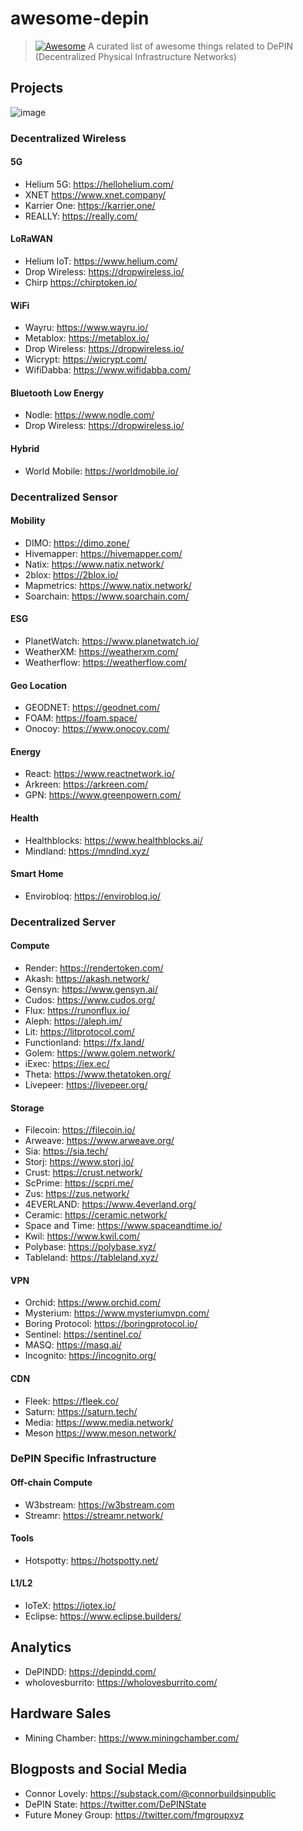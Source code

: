 # awesome-depin
> [![Awesome](https://awesome.re/badge.svg)](https://awesome.re) A curated list of awesome things related to DePIN (Decentralized Physical Infrastructure Networks)

## Projects
![image](https://github.com/andrew-iotx/awesome-depin/assets/106767747/6155829b-ea31-4991-b72e-63b2e7296b57)

### Decentralized Wireless
#### 5G 
- Helium 5G: https://hellohelium.com/
- XNET https://www.xnet.company/
- Karrier One: https://karrier.one/
- REALLY: https://really.com/

#### LoRaWAN
- Helium IoT: https://www.helium.com/
- Drop Wireless: https://dropwireless.io/
- Chirp https://chirptoken.io/

#### WiFi
- Wayru: https://www.wayru.io/
- Metablox: https://metablox.io/
- Drop Wireless: https://dropwireless.io/
- Wicrypt: https://wicrypt.com/
- WifiDabba: https://www.wifidabba.com/

#### Bluetooth Low Energy 
- Nodle: https://www.nodle.com/
- Drop Wireless: https://dropwireless.io/

#### Hybrid 
- World Mobile: https://worldmobile.io/

### Decentralized Sensor 
#### Mobility
- DIMO: https://dimo.zone/
- Hivemapper: https://hivemapper.com/
- Natix: https://www.natix.network/
- 2blox: https://2blox.io/
- Mapmetrics: https://www.natix.network/
- Soarchain: https://www.soarchain.com/

#### ESG
- PlanetWatch: https://www.planetwatch.io/
- WeatherXM: https://weatherxm.com/
- Weatherflow: https://weatherflow.com/

#### Geo Location
- GEODNET: https://geodnet.com/
- FOAM: https://foam.space/
- Onocoy: https://www.onocoy.com/

#### Energy
- React: https://www.reactnetwork.io/
- Arkreen: https://arkreen.com/
- GPN: https://www.greenpowern.com/

#### Health
- Healthblocks: https://www.healthblocks.ai/
- Mindland: https://mndlnd.xyz/

#### Smart Home
- Envirobloq: https://envirobloq.io/

### Decentralized Server
#### Compute
- Render: https://rendertoken.com/
- Akash: https://akash.network/
- Gensyn: https://www.gensyn.ai/
- Cudos: https://www.cudos.org/
- Flux: https://runonflux.io/
- Aleph: https://aleph.im/
- Lit: https://litprotocol.com/
- Functionland: https://fx.land/
- Golem: https://www.golem.network/
- iExec: https://iex.ec/
- Theta: https://www.thetatoken.org/
- Livepeer: https://livepeer.org/

#### Storage
- Filecoin: https://filecoin.io/
- Arweave: https://www.arweave.org/
- Sia: https://sia.tech/
- Storj: https://www.storj.io/
- Crust: https://crust.network/
- ScPrime: https://scpri.me/
- Zus: https://zus.network/
- 4EVERLAND: https://www.4everland.org/
- Ceramic: https://ceramic.network/
- Space and Time: https://www.spaceandtime.io/
- Kwil: https://www.kwil.com/
- Polybase: https://polybase.xyz/
- Tableland: https://tableland.xyz/

#### VPN
- Orchid: https://www.orchid.com/
- Mysterium: https://www.mysteriumvpn.com/
- Boring Protocol: https://boringprotocol.io/
- Sentinel: https://sentinel.co/
- MASQ: https://masq.ai/
- Incognito: https://incognito.org/

#### CDN 
- Fleek: https://fleek.co/
- Saturn: https://saturn.tech/
- Media: https://www.media.network/
- Meson https://www.meson.network/

### DePIN Specific Infrastructure 
#### Off-chain Compute
- W3bstream: https://w3bstream.com
- Streamr: https://streamr.network/

#### Tools
- Hotspotty: https://hotspotty.net/

#### L1/L2
- IoTeX: https://iotex.io/
- Eclipse: https://www.eclipse.builders/

## Analytics
- DePINDD: https://depindd.com/
- wholovesburrito: https://wholovesburrito.com/

## Hardware Sales
- Mining Chamber: https://www.miningchamber.com/

## Blogposts and Social Media
- Connor Lovely: https://substack.com/@connorbuildsinpublic
- DePIN State: https://twitter.com/DePINState
- Future Money Group: https://twitter.com/fmgroupxyz
